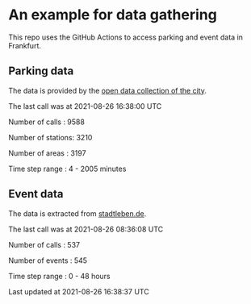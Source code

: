 # An example for data gathering

This repo uses the GitHub Actions to access parking and event data in Frankfurt.

## Parking data
The data is provided by the [open data collection of the city](https://www.offenedaten.frankfurt.de/).

The last call was at 2021-08-26 16:38:00 UTC

Number of calls   : 9588

Number of stations: 3210

Number of areas   : 3197

Time step range   :    4 - 2005 minutes


## Event data
The data is extracted from [stadtleben.de](https://stadtleben.de/frankfurt/).

The last call was at 2021-08-26 08:36:08 UTC

Number of calls   : 537

Number of events  : 545

Time step range   :   0 -  48 hours


Last updated at 2021-08-26 16:38:37 UTC
